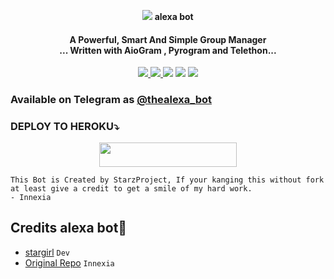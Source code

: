 

<p align="center">
  <img src=">
<h1 align="center"><b> alexa bot </b></h1>
</p>
<h4 align="center">A Powerful, Smart And Simple Group Manager <br> ... Written with AioGram , Pyrogram and Telethon...</h4>
<p align='center'>
  <a href="https://www.python.org/" alt="made-with-python"> <img src="https://img.shields.io/badge/Made%20with-Python-1f425f.svg?style=flat-square&logo=python&color=blue" /> </a>
  <a href="https://github.com/stargirlxd/alexabot/graphs/commit-activity" alt="Maintenance"> <img src="https://img.shields.io/badge/Maintained%3F-yes-green.svg?style=flat-square" /> </a>
  <a href="https://t.me/starz_bots"><img src="https://img.shields.io/badge/Join-starz%20bots-red.svg?logo=Telegram"></a>
  <a href="https://t.me/starz_support"><img src="https://img.shields.io/badge/Join-starz%20Support-blue.svg?logo=telegram"></a>
  <a href="https://t.me/itzstargirl_1"><img src="https://img.shields.io/badge/Developer-alexa%20bot-blue.svg?logo=telegram"></a>


### Available on Telegram as [@thealexa_bot](https://t.me/lunatapibot)

### DEPLOY TO HEROKU⤵️
<p align="center"><a href="https://heroku.com/deploy?template=https://github.com/stargirlxd/alexabot"> <img src="https://img.shields.io/badge/Deploy%20To%20Heroku-black?style=for-the-badge&logo=heroku" width="220" height="38.45"/></a></p>

```
This Bot is Created by StarzProject, If your kanging this without fork at least give a credit to get a smile of my hard work. 
- Innexia
```

## Credits alexa bot💫

- [stargirl](https://github/stargirlxd) ``Dev``
- [Original Repo](https://github.com/TeamDeeCode/innexia) ``Innexia``
